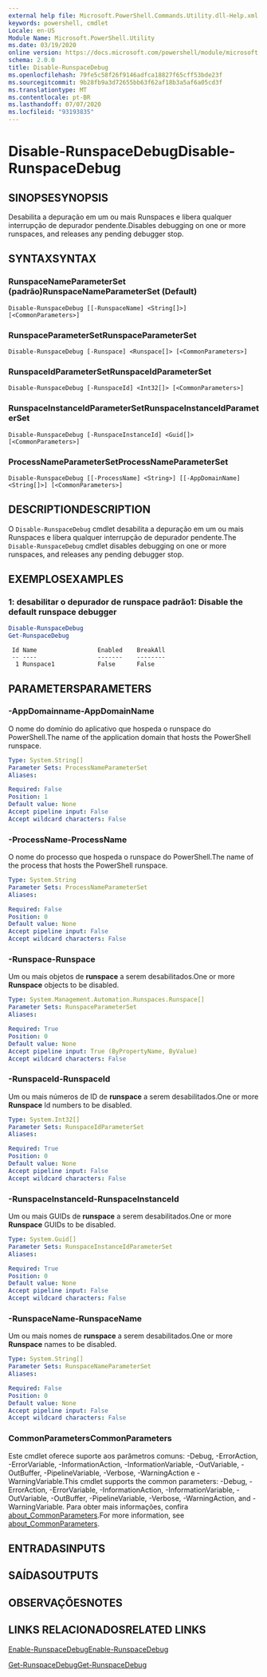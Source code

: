 ```yaml
---
external help file: Microsoft.PowerShell.Commands.Utility.dll-Help.xml
keywords: powershell, cmdlet
Locale: en-US
Module Name: Microsoft.PowerShell.Utility
ms.date: 03/19/2020
online version: https://docs.microsoft.com/powershell/module/microsoft.powershell.utility/disable-runspacedebug?view=powershell-5.1&WT.mc_id=ps-gethelp
schema: 2.0.0
title: Disable-RunspaceDebug
ms.openlocfilehash: 79fe5c58f26f9146adfca18827f65cff53bde23f
ms.sourcegitcommit: 9b28fb9a3d72655bb63f62af18b3a5af6a05cd3f
ms.translationtype: MT
ms.contentlocale: pt-BR
ms.lasthandoff: 07/07/2020
ms.locfileid: "93193835"
---
```

# <span data-ttu-id="78b86-103">Disable-RunspaceDebug</span><span class="sxs-lookup"><span data-stu-id="78b86-103">Disable-RunspaceDebug</span></span>

## <span data-ttu-id="78b86-104">SINOPSE</span><span class="sxs-lookup"><span data-stu-id="78b86-104">SYNOPSIS</span></span>
<span data-ttu-id="78b86-105">Desabilita a depuração em um ou mais Runspaces e libera qualquer interrupção de depurador pendente.</span><span class="sxs-lookup"><span data-stu-id="78b86-105">Disables debugging on one or more runspaces, and releases any pending debugger stop.</span></span>

## <span data-ttu-id="78b86-106">SYNTAX</span><span class="sxs-lookup"><span data-stu-id="78b86-106">SYNTAX</span></span>

### <span data-ttu-id="78b86-107">RunspaceNameParameterSet (padrão)</span><span class="sxs-lookup"><span data-stu-id="78b86-107">RunspaceNameParameterSet (Default)</span></span>

```
Disable-RunspaceDebug [[-RunspaceName] <String[]>] [<CommonParameters>]
```

### <span data-ttu-id="78b86-108">RunspaceParameterSet</span><span class="sxs-lookup"><span data-stu-id="78b86-108">RunspaceParameterSet</span></span>

```
Disable-RunspaceDebug [-Runspace] <Runspace[]> [<CommonParameters>]
```

### <span data-ttu-id="78b86-109">RunspaceIdParameterSet</span><span class="sxs-lookup"><span data-stu-id="78b86-109">RunspaceIdParameterSet</span></span>

```
Disable-RunspaceDebug [-RunspaceId] <Int32[]> [<CommonParameters>]
```

### <span data-ttu-id="78b86-110">RunspaceInstanceIdParameterSet</span><span class="sxs-lookup"><span data-stu-id="78b86-110">RunspaceInstanceIdParameterSet</span></span>

```
Disable-RunspaceDebug [-RunspaceInstanceId] <Guid[]> [<CommonParameters>]
```

### <span data-ttu-id="78b86-111">ProcessNameParameterSet</span><span class="sxs-lookup"><span data-stu-id="78b86-111">ProcessNameParameterSet</span></span>

```
Disable-RunspaceDebug [[-ProcessName] <String>] [[-AppDomainName] <String[]>] [<CommonParameters>]
```

## <span data-ttu-id="78b86-112">DESCRIPTION</span><span class="sxs-lookup"><span data-stu-id="78b86-112">DESCRIPTION</span></span>

<span data-ttu-id="78b86-113">O `Disable-RunspaceDebug` cmdlet desabilita a depuração em um ou mais Runspaces e libera qualquer interrupção de depurador pendente.</span><span class="sxs-lookup"><span data-stu-id="78b86-113">The `Disable-RunspaceDebug` cmdlet disables debugging on one or more runspaces, and releases any pending debugger stop.</span></span>

## <span data-ttu-id="78b86-114">EXEMPLOS</span><span class="sxs-lookup"><span data-stu-id="78b86-114">EXAMPLES</span></span>

### <span data-ttu-id="78b86-115">1: desabilitar o depurador de runspace padrão</span><span class="sxs-lookup"><span data-stu-id="78b86-115">1: Disable the default runspace debugger</span></span>

```powershell
Disable-RunspaceDebug
Get-RunspaceDebug
```

```Output
 Id Name                 Enabled    BreakAll
 -- ----                 -------    --------
  1 Runspace1            False      False
```

## <span data-ttu-id="78b86-116">PARAMETERS</span><span class="sxs-lookup"><span data-stu-id="78b86-116">PARAMETERS</span></span>

### <span data-ttu-id="78b86-117">-AppDomainname</span><span class="sxs-lookup"><span data-stu-id="78b86-117">-AppDomainName</span></span>

<span data-ttu-id="78b86-118">O nome do domínio do aplicativo que hospeda o runspace do PowerShell.</span><span class="sxs-lookup"><span data-stu-id="78b86-118">The name of the application domain that hosts the PowerShell runspace.</span></span>

```yaml
Type: System.String[]
Parameter Sets: ProcessNameParameterSet
Aliases:

Required: False
Position: 1
Default value: None
Accept pipeline input: False
Accept wildcard characters: False
```

### <span data-ttu-id="78b86-119">-ProcessName</span><span class="sxs-lookup"><span data-stu-id="78b86-119">-ProcessName</span></span>

<span data-ttu-id="78b86-120">O nome do processo que hospeda o runspace do PowerShell.</span><span class="sxs-lookup"><span data-stu-id="78b86-120">The name of the process that hosts the PowerShell runspace.</span></span>

```yaml
Type: System.String
Parameter Sets: ProcessNameParameterSet
Aliases:

Required: False
Position: 0
Default value: None
Accept pipeline input: False
Accept wildcard characters: False
```

### <span data-ttu-id="78b86-121">-Runspace</span><span class="sxs-lookup"><span data-stu-id="78b86-121">-Runspace</span></span>

<span data-ttu-id="78b86-122">Um ou mais objetos de **runspace** a serem desabilitados.</span><span class="sxs-lookup"><span data-stu-id="78b86-122">One or more **Runspace** objects to be disabled.</span></span>

```yaml
Type: System.Management.Automation.Runspaces.Runspace[]
Parameter Sets: RunspaceParameterSet
Aliases:

Required: True
Position: 0
Default value: None
Accept pipeline input: True (ByPropertyName, ByValue)
Accept wildcard characters: False
```

### <span data-ttu-id="78b86-123">-RunspaceId</span><span class="sxs-lookup"><span data-stu-id="78b86-123">-RunspaceId</span></span>

<span data-ttu-id="78b86-124">Um ou mais números de ID de **runspace** a serem desabilitados.</span><span class="sxs-lookup"><span data-stu-id="78b86-124">One or more **Runspace** Id numbers to be disabled.</span></span>

```yaml
Type: System.Int32[]
Parameter Sets: RunspaceIdParameterSet
Aliases:

Required: True
Position: 0
Default value: None
Accept pipeline input: False
Accept wildcard characters: False
```

### <span data-ttu-id="78b86-125">-RunspaceInstanceId</span><span class="sxs-lookup"><span data-stu-id="78b86-125">-RunspaceInstanceId</span></span>

<span data-ttu-id="78b86-126">Um ou mais GUIDs de **runspace** a serem desabilitados.</span><span class="sxs-lookup"><span data-stu-id="78b86-126">One or more **Runspace** GUIDs to be disabled.</span></span>

```yaml
Type: System.Guid[]
Parameter Sets: RunspaceInstanceIdParameterSet
Aliases:

Required: True
Position: 0
Default value: None
Accept pipeline input: False
Accept wildcard characters: False
```

### <span data-ttu-id="78b86-127">-RunspaceName</span><span class="sxs-lookup"><span data-stu-id="78b86-127">-RunspaceName</span></span>

<span data-ttu-id="78b86-128">Um ou mais nomes de **runspace** a serem desabilitados.</span><span class="sxs-lookup"><span data-stu-id="78b86-128">One or more **Runspace** names to be disabled.</span></span>

```yaml
Type: System.String[]
Parameter Sets: RunspaceNameParameterSet
Aliases:

Required: False
Position: 0
Default value: None
Accept pipeline input: False
Accept wildcard characters: False
```

### <span data-ttu-id="78b86-129">CommonParameters</span><span class="sxs-lookup"><span data-stu-id="78b86-129">CommonParameters</span></span>

<span data-ttu-id="78b86-130">Este cmdlet oferece suporte aos parâmetros comuns: -Debug, -ErrorAction, -ErrorVariable, -InformationAction, -InformationVariable, -OutVariable, -OutBuffer, -PipelineVariable, -Verbose, -WarningAction e -WarningVariable.</span><span class="sxs-lookup"><span data-stu-id="78b86-130">This cmdlet supports the common parameters: -Debug, -ErrorAction, -ErrorVariable, -InformationAction, -InformationVariable, -OutVariable, -OutBuffer, -PipelineVariable, -Verbose, -WarningAction, and -WarningVariable.</span></span> <span data-ttu-id="78b86-131">Para obter mais informações, confira [about_CommonParameters](https://go.microsoft.com/fwlink/?LinkID=113216).</span><span class="sxs-lookup"><span data-stu-id="78b86-131">For more information, see [about_CommonParameters](https://go.microsoft.com/fwlink/?LinkID=113216).</span></span>

## <span data-ttu-id="78b86-132">ENTRADAS</span><span class="sxs-lookup"><span data-stu-id="78b86-132">INPUTS</span></span>

## <span data-ttu-id="78b86-133">SAÍDAS</span><span class="sxs-lookup"><span data-stu-id="78b86-133">OUTPUTS</span></span>

## <span data-ttu-id="78b86-134">OBSERVAÇÕES</span><span class="sxs-lookup"><span data-stu-id="78b86-134">NOTES</span></span>

## <span data-ttu-id="78b86-135">LINKS RELACIONADOS</span><span class="sxs-lookup"><span data-stu-id="78b86-135">RELATED LINKS</span></span>

[<span data-ttu-id="78b86-136">Enable-RunspaceDebug</span><span class="sxs-lookup"><span data-stu-id="78b86-136">Enable-RunspaceDebug</span></span>](Enable-RunspaceDebug.md)

[<span data-ttu-id="78b86-137">Get-RunspaceDebug</span><span class="sxs-lookup"><span data-stu-id="78b86-137">Get-RunspaceDebug</span></span>](Get-RunspaceDebug.md)
